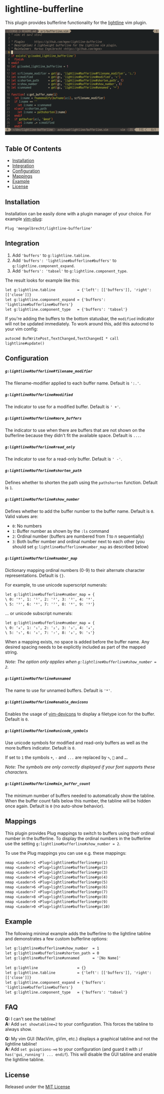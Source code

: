 # lightline-bufferline

This plugin provides bufferline functionality for the [lightline](https://github.com/itchyny/lightline.vim) vim plugin.

![](bufferline.png)

## Table Of Contents

- [Installation](#installation)
- [Integration](#integration)
- [Configuration](#configuration)
- [Mappings](#mappings)
- [Example](#example)
- [License](#license)

## Installation

Installation can be easily done with a plugin manager of your choice. For example [vim-plug](https://github.com/junegunn/vim-plug):

```viml
Plug 'mengelbrecht/lightline-bufferline'
```

## Integration

1. Add `'buffers'` to `g:lightline.tabline`.
2. Add `'buffers': 'lightline#bufferline#buffers'` to `g:lightline.component_expand`.
3. Add `'buffers': 'tabsel'` to `g:lightline.component_type`.

The result looks for example like this:

```viml
let g:lightline.tabline          = {'left': [['buffers']], 'right': [['close']]}
let g:lightline.component_expand = {'buffers': 'lightline#bufferline#buffers'}
let g:lightline.component_type   = {'buffers': 'tabsel'}
```

If you're adding the buffers to the bottom statusbar, the `modified` indicator will not be updated immediately. To work around this, add this autocmd to your vim config:

```viml
autocmd BufWritePost,TextChanged,TextChangedI * call lightline#update()
```

## Configuration

##### `g:lightline#bufferline#filename_modifier`

The filename-modifier applied to each buffer name. Default is `':.'`.

##### `g:lightline#bufferline#modified`

The indicator to use for a modified buffer. Default is `' +'`.

##### `g:lightline#bufferline#more_buffers`

The indicator to use when there are buffers that are not shown on the bufferline because they didn't fit the available space. Default is `...`.

##### `g:lightline#bufferline#read_only`

The indicator to use for a read-only buffer. Default is `' -'`.

##### `g:lightline#bufferline#shorten_path`

Defines whether to shorten the path using the `pathshorten` function. Default is `1`.

##### `g:lightline#bufferline#show_number`

Defines whether to add the buffer number to the buffer name. Default is `0`.
Valid values are:

- `0`: No numbers
- `1`: Buffer number as shown by the `:ls` command
- `2`: Ordinal number (buffers are numbered from _1_ to _n_ sequentially)
- `3`: Both buffer number and ordinal number next to each other (you should set `g:lightline#bufferline#number_map` as described below)

##### `g:lightline#bufferline#number_map`

Dictionary mapping ordinal numbers (0-9) to their alternate character representations. Default is `{}`.

For example, to use unicode superscript numerals:

```viml
let g:lightline#bufferline#number_map = {
\ 0: '⁰', 1: '¹', 2: '²', 3: '³', 4: '⁴',
\ 5: '⁵', 6: '⁶', 7: '⁷', 8: '⁸', 9: '⁹'}
```

... or unicode subscript numerals:

```viml
let g:lightline#bufferline#number_map = {
\ 0: '₀', 1: '₁', 2: '₂', 3: '₃', 4: '₄',
\ 5: '₅', 6: '₆', 7: '₇', 8: '₈', 9: '₉'}
```

When a mapping exists, no space is added before the buffer name.
Any desired spacing needs to be explicitly included as part of the mapped string.

_Note: The option only applies when `g:lightline#bufferline#show_number = 2`._

##### `g:lightline#bufferline#unnamed`

The name to use for unnamed buffers. Default is `'*'`.

##### `g:lightline#bufferline#enable_devicons`

Enables the usage of [vim-devicons](https://github.com/ryanoasis/vim-devicons) to display a filetype icon for the buffer.
Default is `0`.

##### `g:lightline#bufferline#unicode_symbols`

Use unicode symbols for modified and read-only buffers as well as the more buffers indicator. Default is `0`.

If set to `1` the symbols `+`, `-` and `...` are replaced by `✎`, `` and `…`.

_Note: The symbols are only correctly displayed if your font supports these characters._

##### `g:lightline#bufferline#min_buffer_count`

The minimum number of buffers needed to automatically show the tabline.
When the buffer count falls below this number, the tabline will be hidden once again.
Default is `0` (no auto-show behavior).

## Mappings

This plugin provides Plug mappings to switch to buffers using their ordinal number in the bufferline.
To display the ordinal numbers in the bufferline use the setting `g:lightline#bufferline#show_number = 2`.

To use the Plug mappings you can use e.g. these mappings:

```viml
nmap <Leader>1 <Plug>lightline#bufferline#go(1)
nmap <Leader>2 <Plug>lightline#bufferline#go(2)
nmap <Leader>3 <Plug>lightline#bufferline#go(3)
nmap <Leader>4 <Plug>lightline#bufferline#go(4)
nmap <Leader>5 <Plug>lightline#bufferline#go(5)
nmap <Leader>6 <Plug>lightline#bufferline#go(6)
nmap <Leader>7 <Plug>lightline#bufferline#go(7)
nmap <Leader>8 <Plug>lightline#bufferline#go(8)
nmap <Leader>9 <Plug>lightline#bufferline#go(9)
nmap <Leader>0 <Plug>lightline#bufferline#go(10)
```

## Example

The following minimal example adds the bufferline to the lightline tabline and demonstrates a few custom bufferline options:

```viml
let g:lightline#bufferline#show_number  = 1
let g:lightline#bufferline#shorten_path = 0
let g:lightline#bufferline#unnamed      = '[No Name]'

let g:lightline                  = {}
let g:lightline.tabline          = {'left': [['buffers']], 'right': [['close']]}
let g:lightline.component_expand = {'buffers': 'lightline#bufferline#buffers'}
let g:lightline.component_type   = {'buffers': 'tabsel'}
```

## FAQ

**Q:** I can't see the tabline!<br/>
**A:** Add `set showtabline=2` to your configuration. This forces the tabline to always show.

**Q:** My vim GUI (MacVim, gVim, etc.) displays a graphical tabline and not the lightline tabline!<br/>
**A:** Add `set guioptions-=e` to your configuration (and guard it with `if has('gui_running') ... endif`).
This will disable the GUI tabline and enable the lightline tabline.

## License

Released under the [MIT License](LICENSE)

